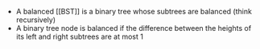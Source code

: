 - A balanced [[BST]] is a binary tree whose subtrees are balanced (think recursively)
- A binary tree node is balanced if the difference between the heights of its left and right subtrees are at most 1